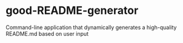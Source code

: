 # good-README-generator
Command-line application that dynamically generates a high-quality README.md based on user input
